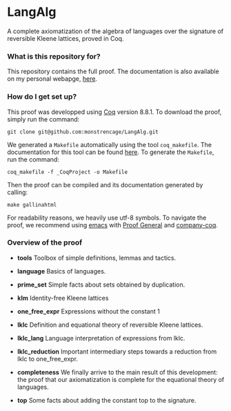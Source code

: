 # LangAlg
A complete axiomatization of the algebra of languages over the signature of reversible Kleene lattices, proved in Coq.

### What is this repository for? ###

This repository contains the full proof.
The documentation is also available on my personal webapge, [here](http://paul.brunet-zamansky.fr/languages.html).

### How do I get set up? ###

This proof was developped using [Coq](coq.inria.fr) version 8.8.1.
To download the proof, simply run the command:
``` shell
git clone git@github.com:monstrencage/LangAlg.git
```
We generated a `Makefile` automatically using the tool `coq_makefile`. 
The documentation for this tool can be found [here](https://coq.inria.fr/refman/Reference-Manual017.html#Makefile).
To generate the `Makefile`, run the command:
``` shell
coq_makefile -f _CoqProject -o Makefile
```
Then the proof can be compiled and its documentation generated by calling:
``` shell
make gallinahtml
```

For readability reasons, we heavily use utf-8 symbols. To navigate the proof, we recommend using [emacs](https://www.gnu.org/software/emacs/) with [Proof General](https://proofgeneral.github.io/) and [company-coq](https://melpa.org/#/company-coq).

### Overview of the proof ###

* **tools**
Toolbox of simple definitions, lemmas and tactics.

* **language**
Basics of languages.

* **prime_set**
Simple facts about sets obtained by duplication.

* **klm**
Identity-free Kleene lattices

* **one_free_expr**
Expressions without the constant 1

* **lklc**
Definition and equational theory of reversible Kleene lattices.

* **lklc_lang**
Language interpretation of expressions from lklc.

* **lklc_reduction**
Important intermediary steps towards a reduction from lklc to one_free_expr.

* **completeness**
We finally arrive to the main result of this development: the proof that our axiomatization is complete for the equational theory of languages.

* **top**
Some facts about adding the constant top to the signature.
